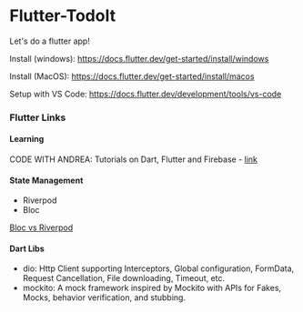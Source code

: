 # Flutter-TodoIt
Let's do a flutter app!

Install (windows): https://docs.flutter.dev/get-started/install/windows

Install (MacOS): https://docs.flutter.dev/get-started/install/macos

Setup with VS Code: https://docs.flutter.dev/development/tools/vs-code


### Flutter Links

#### Learning
CODE WITH ANDREA: Tutorials on Dart, Flutter and Firebase - [link](https://codewithandrea.com/)

#### State Management
- Riverpod
- Bloc

[Bloc vs Riverpod](https://mobileappcircular.com/bloc-vs-riverpod-making-the-right-choice-for-your-flutter-app-5feb4486ac4)

#### Dart Libs
- dio: Http Client supporting Interceptors, Global configuration, FormData, Request Cancellation, File downloading, Timeout, etc.
- mockito: A mock framework inspired by Mockito with APIs for Fakes, Mocks, behavior verification, and stubbing.
